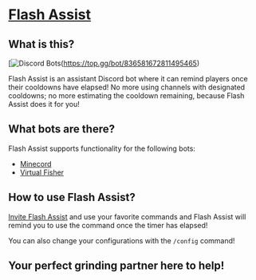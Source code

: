 # [Flash Assist](https://flash-assist.squidsquidsquid.repl.co/)

## What is this?

[![Discord Bots](https://top.gg/api/widget/upvotes/836581672811495465.svg)(https://top.gg/bot/836581672811495465)

Flash Assist is an assistant Discord bot where it can remind players once their cooldowns have elapsed! No more using channels with designated cooldowns; no more estimating the cooldown remaining, because Flash Assist does it for you!

## What bots are there?

Flash Assist supports functionality for the following bots:

- [Minecord](https://top.gg/bot/625363818968776705)
- [Virtual Fisher](https://virtualfisher.com/)

## How to use Flash Assist?

[Invite Flash Assist](https://discord.com/api/oauth2/authorize?client_id=836581672811495465&permissions=321536&redirect_uri=https%3A%2F%2Fdiscord.com%2Finvite%2FfJt6yFeD5v&response_type=code&scope=identify%20bot%20applications.commands) and use your favorite commands and Flash Assist will remind you to use the command once the timer has elapsed!

You can also change your configurations with the `/config` command!

## Your perfect grinding partner here to help!